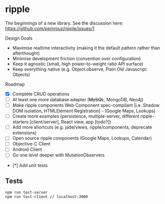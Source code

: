 ripple
======

The beginnings of a new library. See the discussion here: https://github.com/pemrouz/ripple/issues/1

Design Goals
* Maximise realtime interactivity (making it the default pattern rather than afterthought)
* Minimise development friction (convention over configuration)
* Keep it agnostic (small, high power-to-weight ratio API surface)
* Keep everything native (e.g. Object.observe, Plain Old Javascript Objects)
 
Roadmap
* [x] Complete CRUD operations
* [ ] At least one more database adapter (~~MySQL~~, MongoDB, Neo4j)
* [ ] Make ripple components Web Component spec-compliant [i.e. Shadow DOM isolation, HTMLElement Registration] - (Google Maps, Lookups)
* [ ] Create more examples (persistence, multiple-server, different ripple-starters [client/server], React view, app [todo?])
* [ ] Add more shortcuts (e.g. jade/views, ripple/components, deprecate extensions)
* [ ] Open source ripple components (Google Maps, Lookups, Calendar)
* [ ] Objective-C Client
* [ ] Android Client
* [ ] Go one level deeper with MutationObservers
* [*] Add unit tests

## Tests

```
npm run test-server
npm run test-client // localhost:3000
```
